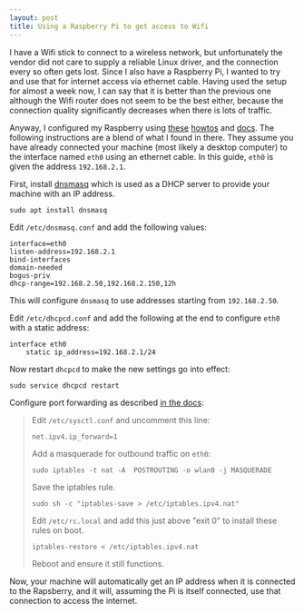 ```yaml
---
layout: post
title: Using a Raspberry Pi to get access to Wifi
---
```


I have a Wifi stick to connect to a wireless network, but unfortunately the
vendor did not care to supply a reliable Linux driver, and the connection every
so often gets lost. Since I also have a Raspberry Pi, I wanted to try and use
that for internet access via ethernet cable. Having used the setup for almost a
week now, I can say that it is better than the previous one although the Wifi
router does not seem to be the best either, because the connection quality
significantly decreases when there is lots of traffic.

Anyway, I configured my Raspberry using [these][rpi-forum-howto]
[howtos][willhaley-howto] and [docs][rpi-doc-wifi]. The following instructions
are a blend of what I found in there. They assume you have already connected
your machine (most likely a desktop computer) to the interface named `eth0`
using an ethernet cable. In this guide, `eth0` is given the address
`192.168.2.1`.

First, install [dnsmasq][wikipedia-dnsmasq] which is used as a DHCP server to
provide your machine with an IP address.

```
sudo apt install dnsmasq
```

Edit `/etc/dnsmasq.conf` and add the following values:

```
interface=eth0
listen-address=192.168.2.1
bind-interfaces
domain-needed
bogus-priv
dhcp-range=192.168.2.50,192.168.2.150,12h
```

This will configure `dnsmasq` to use addresses starting from `192.168.2.50`.

Edit `/etc/dhcpcd.conf` and add the following at the end to configure `eth0`
with a static address:

```
interface eth0
    static ip_address=192.168.2.1/24
```

Now restart `dhcpcd` to make the new settings go into effect:

```
sudo service dhcpcd restart
```

Configure port forwarding as described [in the docs][rpi-doc-wifi]:

> Edit `/etc/sysctl.conf` and uncomment this line:
>
> ```
> net.ipv4.ip_forward=1
> ```
>
> Add a masquerade for outbound traffic on `eth0`:
>
> ```
> sudo iptables -t nat -A  POSTROUTING -o wlan0 -j MASQUERADE
> ```
>
> Save the iptables rule.
>
> ```
> sudo sh -c "iptables-save > /etc/iptables.ipv4.nat"
> ```
>
> Edit `/etc/rc.local` and add this just above "exit 0" to install these rules
> on boot.
>
> ```
> iptables-restore < /etc/iptables.ipv4.nat
> ```
>
> Reboot and ensure it still functions.

Now, your machine will automatically get an IP address when it is connected to
the Rapsberry, and it will, assuming the Pi is itself connected, use that
connection to access the internet.

[rpi-forum-howto]: https://www.raspberrypi.org/forums/viewtopic.php?t=132674
[rpi-doc-wifi]: https://www.raspberrypi.org/documentation/configuration/wireless/access-point.md
[wikipedia-dnsmasq]: https://en.wikipedia.org/wiki/Dnsmasq
[willhaley-howto]: https://willhaley.com/blog/raspberry-pi-wifi-ethernet-bridge/
